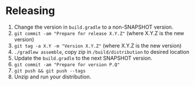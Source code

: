 # Releasing

1. Change the version in `build.gradle` to a non-SNAPSHOT version.
1. `git commit -am "Prepare for release X.Y.Z"` (where X.Y.Z is the new version)
1. `git tag -a X.Y -m "Version X.Y.Z"` (where X.Y.Z is the new version)
1. `./gradlew assemble`, copy zip in `/build/distribution` to desired location
1. Update the `build.gradle` to the next SNAPSHOT version.
1. `git commit -am "Prepare for version P.Q"`
1. `git push && git push --tags`
1. Unzip and run your distribution.
